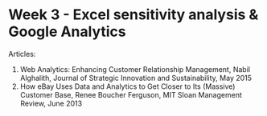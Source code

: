 # Week 3 - Excel sensitivity analysis & Google Analytics

Articles:

1. Web Analytics: Enhancing Customer Relationship Management, Nabil Alghalith, Journal of Strategic Innovation and Sustainability, May 2015
2. How eBay Uses Data and Analytics to Get Closer to Its (Massive) Customer Base, Renee Boucher Ferguson, MIT Sloan Management Review, June 2013
